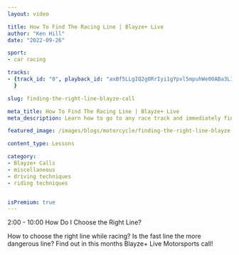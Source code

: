 ```yaml
---
layout: video

title: How To Find The Racing Line | Blayze+ Live
author: "Ken Hill"
date: "2022-09-26"

sport:
- car racing

tracks:
- {track_id: "0", playback_id: "axBf5LLgIQ2gORrIyi1gYpvl5mpuhWe00ABa3LIU02xuo", lesson_name: "How To Find The Racing Line", lesson_desc: "Learn how to go to any race track and immediately find the fast line through every corner."
  }

slug: finding-the-right-line-blayze-call

meta_title: How To Find The Racing Line | Blayze+ Live
meta_description: Learn how to go to any race track and immediately find the fast line through every corner.

featured_image: /images/blogs/motorcycle/finding-the-right-line-blayze-call.jpg

content_type: Lessons

category:
- Blayze+ Calls
- miscellaneous 
- driving techniques
- riding techniques


isPremium: true
---
```


2:00 - 10:00 How Do I Choose the Right Line?

How to choose the right line while racing?  Is the fast line the more dangerous line?  Find out in this months Blayze+ Live Motorsports call!

